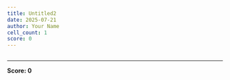 ```yaml
---
title: Untitled2
date: 2025-07-21
author: Your Name
cell_count: 1
score: 0
---
```


```python

```


---
**Score: 0**
